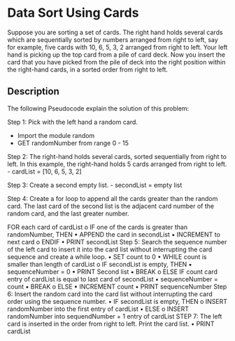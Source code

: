 # Data Sort Using Cards

Suppose you are sorting a set of cards. The right hand holds several cards which are sequentially sorted by numbers arranged from right to left, say for example, five cards with 10, 6, 5, 3, 2 arranged from right to left. Your left hand is picking up the top card from a pile of card deck. Now you insert the card that you have picked from the pile of deck into the right position within the right-hand cards, in a sorted order from right to left.

## Description

The following Pseudocode explain the solution of this problem:

Step 1: Pick with the left hand a random card.
- Import the module random
- GET randomNumber from range 0 - 15

Step 2: The right-hand holds several cards, sorted sequentially from right to left. In this example, the right-hand holds 5 cards arranged from right to left.
    - cardList = [10, 6, 5, 3, 2]

Step 3: Create a second empty list.
    - secondList = empty list

Step 4: Create a for loop to append all the cards greater than the random card. The last card of the second list is the adjacent card number of the random card, and the last greater number.

FOR each card of cardList
o     IF one of the cards is greater than randomNumber, THEN
▪ APPEND the card in secondList
▪ INCREMENT to next card
o ENDIF
• PRINT secondList
Step 5: Search the sequence number of the left card to insert it into the card list without interrupting the card sequence and create a while loop.
• SET count to 0
• WHILE count is smaller than length of cardList
o IF secondList is empty, THEN
▪ sequenceNumber = 0
▪ PRINT Second list
▪ BREAK
o ELSE IF count card entry of cardList is equal to last card of secondList
▪ sequenceNumber = count
▪ BREAK
o ELSE
▪ INCREMENT count
• PRINT sequenceNumber
Step 6: Insert the random card into the card list without interrupting the card order using the sequence number.
• IF secondList is empty, THEN
o INSERT randomNumber into the first entry of cardList
• ELSE
o INSERT randomNumber into sequendNumber + 1 entry of cardList
STEP 7: The left card is inserted in the order from right to left. Print the card list.
• PRINT cardList
